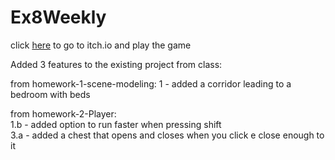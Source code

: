 # Ex8Weekly

click [here](https://daniel-matan.itch.io/ex8-weekly) to go to itch.io and play the game

Added 3 features to the existing project from class:

from homework-1-scene-modeling:
1 - added a corridor leading to a bedroom with beds  

from homework-2-Player:  
1.b - added option to run faster when pressing shift  
3.a - added a chest that opens and closes when you click e close enough to it
